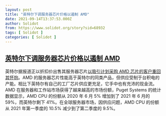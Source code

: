 ```yaml
---
layout: post
title: "英特尔下调服务器芯片价格以遏制 AMD"
date: 2021-09-14T13:37:53.000Z
author: Solidot
from: https://www.solidot.org/story?sid=68932
tags: [ Solidot ]
categories: [ Solidot ]
---
```

<!--1631626673000-->
[英特尔下调服务器芯片价格以遏制 AMD](https://www.solidot.org/story?sid=68932)
------

<div>
英特尔据报道正以折扣价出售其服务器芯片<a href="https://www.tomshardware.com/news/intel-reduces-server-pricing-to-fight-amd" target="_blank">以吸引计划采购 AMD 芯片的客户重回其怀抱</a>。AMD 的服务器芯片性能高于英特尔的同类产品，但供应受制于台积电的产能。相比下英特尔有自己的工厂芯片供应更充足，它手中也有充沛的现金流。AMD 在服务器和工作站市场获得了越来越高的市场份额，Puget Systems 的统计数据显示，AMD CPU 的份额从 2020 年 6 月 5% 增加到了 2021 年 6 月的 59%，而英特尔剩下 41%。在全球服务器市场，因供应问题，AMD CPU 的份额从 2021 年第一季度的 10.5% 减少到了第二季度的 9.5%。
</div>
